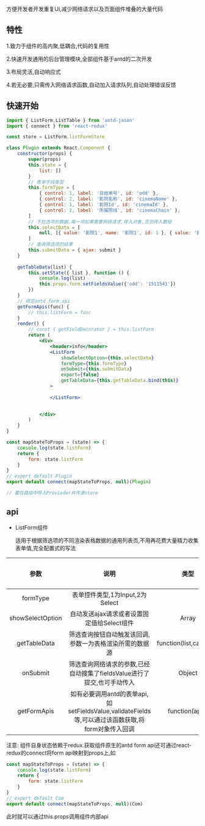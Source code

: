 方便开发者开发重复UI,减少网络请求以及页面组件堆叠的大量代码

## 特性

1.致力于组件的高内聚,低耦合,代码的复用性

2.快速开发通用的后台管理模块,全部组件基于antd的二次开发

3.布局灵活,自动响应式

4.若无必要,只需传入网络请求函数,自动加入请求队列,自动处理错误反馈

## 快速开始

```jsx
import { ListForm,ListTable } from 'antd-jason'
import { connect } from 'react-redux'

const store = ListForm.listFormStore

class Plugin extends React.Component {
    constructor(props) {
        super(props)
        this.state = {
            list: []
        }
        // 表单字段类型
        this.formType = [
            { control: 1, label: '日结单号', id: 'odd' },
            { control: 2, label: '影院名称', id: 'cinemaName' },
            { control: 1, label: '影院Id', id: 'cinemaId' },
            { control: 2, label: '所属院线', id: 'cinemaChain' },
        ]
        // 下拉选项的数据,每一项如果需要网络请求,传入对象,否则传入数组
        this.selectData = [
            null, [{ value: '影院1', name: '影院1', id: 1 }, { value: '影院2', name: '影院2', id: 2 }], null, { ajax: service, data: {} }
        ]
        // 查询筛选项的结果
        this.submitData = { ajax: submit }
    }
 
    getTableData(list) {
        this.setState({ list }, function () {
            console.log(list)
            this.props.form.setFieldsValue({'odd': '1511541'})
        })
    }
  	// 绑定antd form api
    getFormApis(func) {
        // this.listForm = func
    }
    render() {
        // const { getFieldDecorator } = this.listForm
        return (
            <div>
                <header>info</header>
                <ListForm
                    showSelectOption={this.selectData}
                    formType={this.formType}
                    onSubmit={this.submitData}
                    export={false}
                    getTableData={this.getTableData.bind(this)} 
                >
                    
                </ListForm>
                

            </div>
        )
    }
}

const mapStateToProps = (state) => {
    console.log(state.listForm)
    return {
        form: state.listForm
    }
}
// export default Plugin
export default connect(mapStateToProps, null)(Plugin)

// 要在路由中导入Provieder并传递store
```

## api

- ListForm组件

  适用于根据筛选项的不同渲染表格数据的通用列表页,不用再花费大量精力收集表单值,完全配置式的写法

|       参数       |                             说明                             |          类型           | 默认值 |
| :--------------: | :----------------------------------------------------------: | :---------------------: | :----: |
|     formType     |               表单控件类型,1为Input,2为Select                |                         |   是   |
| showSelectOption |          自动发送ajax请求或者设置固定值给Select组件          |          Array          |   否   |
|   getTableData   |   筛选查询按钮自动触发该回调,参数一为表格渲染所需的数据源    | function(list,callback) |   是   |
|     onSubmit     | 筛选查询网络请求的参数,已经自动搜集了fieldsValue进行了提交,也可手动传入 |         Object          |   是   |
|   getFormApis    | 如有必要调用antd的表单api,如setFieldsValue,validateFields等,可以通过该函数获取,将form对象传入回调 |     function(apis)      |   否   |

注意: 组件自身状态依赖于redux.获取组件原生的antd form api还可通过react-redux的connect将form api映射到props上,如

```jsx
const mapStateToProps = (state) => {
    console.log(state.listForm)
    return {
        form: state.listForm
    }
}
// export default Com
export default connect(mapStateToProps, null)(Com)
```

此时就可以通过this.props调用组件内部api
